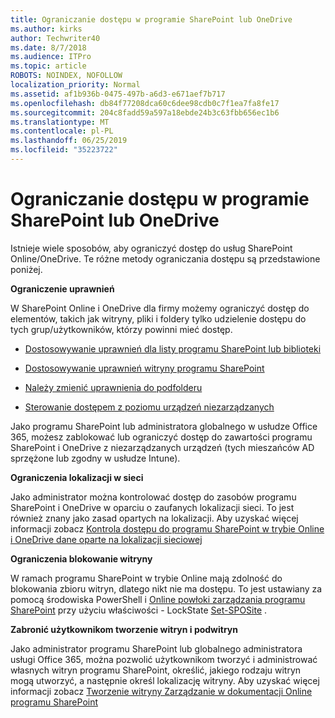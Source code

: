 ```yaml
---
title: Ograniczanie dostępu w programie SharePoint lub OneDrive
ms.author: kirks
author: Techwriter40
ms.date: 8/7/2018
ms.audience: ITPro
ms.topic: article
ROBOTS: NOINDEX, NOFOLLOW
localization_priority: Normal
ms.assetid: af1b936b-0475-497b-a6d3-e671aef7b717
ms.openlocfilehash: db84f77208dca60c6dee98cdb0c7f1ea7fa8fe17
ms.sourcegitcommit: 204c8fadd59a597a18ebde24b3c63fbb656ec1b6
ms.translationtype: MT
ms.contentlocale: pl-PL
ms.lasthandoff: 06/25/2019
ms.locfileid: "35223722"
---
```

# <a name="restrict-access-in-sharepoint-or-onedrive"></a>Ograniczanie dostępu w programie SharePoint lub OneDrive

Istnieje wiele sposobów, aby ograniczyć dostęp do usług SharePoint Online/OneDrive. Te różne metody ograniczania dostępu są przedstawione poniżej. 

**Ograniczenie uprawnień**

W SharePoint Online i OneDrive dla firmy możemy ograniczyć dostęp do elementów, takich jak witryny, pliki i foldery tylko udzielenie dostępu do tych grup/użytkowników, którzy powinni mieć dostęp.

- [Dostosowywanie uprawnień dla listy programu SharePoint lub biblioteki](https://support.office.com/article/Customize-permissions-for-a-SharePoint-list-or-library-02d770f3-59eb-4910-a608-5f84cc297782)

- [Dostosowywanie uprawnień witryny programu SharePoint](https://docs.microsoft.com/sharepoint/customize-sharepoint-site-permissions)

- [Należy zmienić uprawnienia do podfolderu](https://support.office.com/article/Change-the-permissions-on-a-subfolder-5427BD7C-F20A-4F75-8CF2-5359DD45A1A6)

- [Sterowanie dostępem z poziomu urządzeń niezarządzanych](https://docs.microsoft.com/sharepoint/control-access-from-unmanaged-devices)

Jako programu SharePoint lub administratora globalnego w usłudze Office 365, możesz zablokować lub ograniczyć dostęp do zawartości programu SharePoint i OneDrive z niezarządzanych urządzeń (tych mieszańców AD sprzężone lub zgodny w usłudze Intune).

**Ograniczenia lokalizacji w sieci**

Jako administrator można kontrolować dostęp do zasobów programu SharePoint i OneDrive w oparciu o zaufanych lokalizacji sieci. To jest również znany jako zasad opartych na lokalizacji. Aby uzyskać więcej informacji zobacz [Kontrola dostępu do programu SharePoint w trybie Online i OneDrive dane oparte na lokalizacji sieciowej](https://docs.microsoft.com/sharepoint/control-access-based-on-network-location)

**Ograniczenia blokowanie witryny** 

W ramach programu SharePoint w trybie Online mają zdolność do blokowania zbioru witryn, dlatego nikt nie ma dostępu. To jest ustawiany za pomocą środowiska PowerShell i [Online powłoki zarządzania programu SharePoint](https://docs.microsoft.com/powershell/sharepoint/sharepoint-online/connect-sharepoint-online?view=sharepoint-ps) przy użyciu właściwości - LockState [Set-SPOSite](https://docs.microsoft.com/powershell/module/sharepoint-online/set-sposite?view=sharepoint-ps) .

**Zabronić użytkownikom tworzenie witryn i podwitryn**

Jako administrator programu SharePoint lub globalnego administratora usługi Office 365, można pozwolić użytkownikom tworzyć i administrować własnych witryn programu SharePoint, określić, jakiego rodzaju witryn mogą utworzyć, a następnie określ lokalizację witryny. Aby uzyskać więcej informacji zobacz [Tworzenie witryny Zarządzanie w dokumentacji Online programu SharePoint](https://docs.microsoft.com/sharepoint/manage-site-creation)

